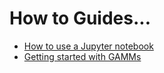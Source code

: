 # How to Guides...

- [How to use a Jupyter notebook](use-jupyter-notebooks.md)
- [Getting started with GAMMs](work-with-gamms.md)

